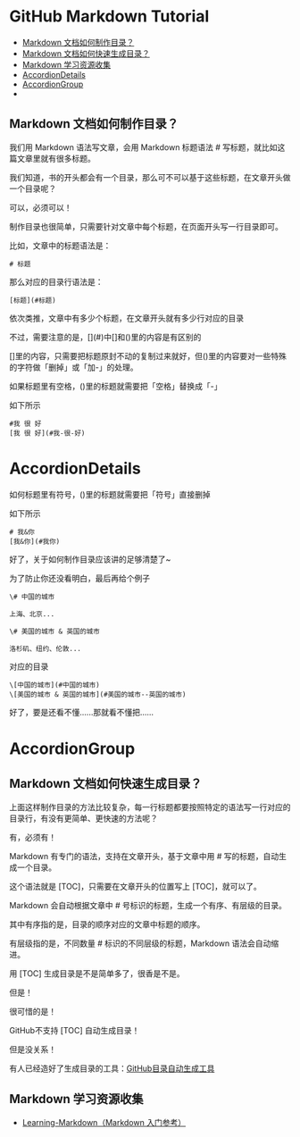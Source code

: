 # GitHub Markdown Tutorial

- [Markdown 文档如何制作目录？](#Markdown-文档如何制作目录)
- [Markdown 文档如何快速生成目录？](#Markdown-文档如何快速生成目录)
- [Markdown 学习资源收集](#Markdown-学习资源收集)
- [AccordionDetails](#Accordion-Details)
- [AccordionGroup](#Accordion-Group)
- 
## Markdown 文档如何制作目录？

我们用 Markdown 语法写文章，会用 Markdown 标题语法 # 写标题，就比如这篇文章里就有很多标题。

我们知道，书的开头都会有一个目录，那么可不可以基于这些标题，在文章开头做一个目录呢？

可以，必须可以！

制作目录也很简单，只需要针对文章中每个标题，在页面开头写一行目录即可。

比如，文章中的标题语法是：

`# 标题`

那么对应的目录行语法是：

`[标题](#标题)`

依次类推，文章中有多少个标题，在文章开头就有多少行对应的目录

不过，需要注意的是，\[](#)中[]和()里的内容是有区别的

[]里的内容，只需要把标题原封不动的复制过来就好，但()里的内容要对一些特殊的字符做「删掉」或「加-」的处理。

如果标题里有空格，()里的标题就需要把「空格」替换成「-」

如下所示

```
#我 很 好  
[我 很 好](#我-很-好)
```
# AccordionDetails

如何标题里有符号，()里的标题就需要把「符号」直接删掉

如下所示

```
# 我&你  
[我&你](#我你)
```

好了，关于如何制作目录应该讲的足够清楚了~

为了防止你还没看明白，最后再给个例子

```
\# 中国的城市

上海、北京...

\# 美国的城市 & 英国的城市

洛杉矶、纽约、伦敦...

```

对应的目录

```
\[中国的城市](#中国的城市)
\[美国的城市 & 英国的城市](#美国的城市--英国的城市)

```

好了，要是还看不懂......那就看不懂把......

# AccordionGroup

## Markdown 文档如何快速生成目录？

上面这样制作目录的方法比较复杂，每一行标题都要按照特定的语法写一行对应的目录行，有没有更简单、更快速的方法呢？

有，必须有！

Markdown 有专门的语法，支持在文章开头，基于文章中用 # 写的标题，自动生成一个目录。

这个语法就是 [TOC]，只需要在文章开头的位置写上 [TOC]，就可以了。

Markdown 会自动根据文章中 # 号标识的标题，生成一个有序、有层级的目录。

其中有序指的是，目录的顺序对应的文章中标题的顺序。

有层级指的是，不同数量 # 标识的不同层级的标题，Markdown 语法会自动缩进。

用 [TOC] 生成目录是不是简单多了，很香是不是。

但是！

很可惜的是！

GitHub不支持 [TOC] 自动生成目录！

但是没关系！

有人已经造好了生成目录的工具：[GitHub目录自动生成工具](https://ecotrust-canada.github.io/markdown-toc/)

## Markdown 学习资源收集
* [Learning-Markdown（Markdown 入门参考）](http://xianbai.me/learn-md/article/syntax/images.html)
